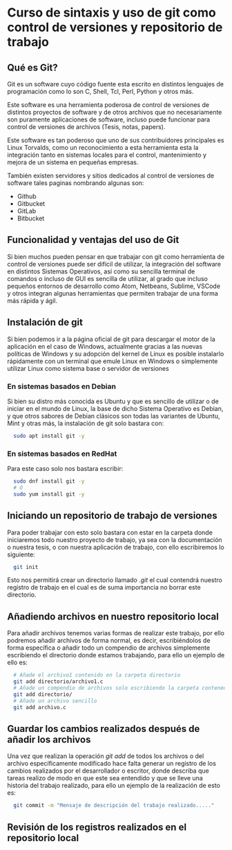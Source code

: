 # Curso de sintaxis y uso de git como control de versiones y repositorio de trabajo
## Qué es Git?
Git es un software cuyo código fuente esta escrito en distintos lenguajes de programación como lo son C, Shell, Tcl, Perl, Python y otros más.

Este software es una herramienta poderosa de control de versiones de distintos proyectos de software y de otros archivos que no necesariamente son puramente aplicaciones de software, incluso puede funcionar para control de versiones de archivos (Tesis, notas, papers).

Este software es tan poderoso que uno de sus contribuidores principales es Linux Torvalds, como un reconocimiento a esta herramienta esta la integración tanto en sistemas locales para el control, mantenimiento y mejora de un sistema en pequeñas empresas.

También existen servidores y sitios dedicados al control de versiones de software tales paginas nombrando algunas son:
* Github
* Gitbucket
* GitLab
* Bitbucket

## Funcionalidad y ventajas del uso de Git
Si bien muchos pueden pensar en que trabajar con git como herramienta de control de versiones puede ser difícil de utilizar, la integración del software en distintos Sistemas Operativos, así como su sencilla terminal de comandos o incluso de GUI es sencilla de utilizar, al grado que incluso pequeños entornos de desarrollo como Atom, Netbeans, Sublime, VSCode y otros integran algunas herramientas que permiten trabajar de una forma más rápida y ágil.

## Instalación de git
Si bien podemos ir a la página oficial de git para descargar el motor de la aplicación en el caso de Windows, actualmente gracias a las nuevas políticas de Windows y su adopción del kernel de Linux es posible instalarlo rápidamente con un terminal que emule Linux en Windows o simplemente utilizar Linux como sistema base o servidor de versiones

### En sistemas basados en Debian
Si bien su distro más conocida es Ubuntu y que es sencillo de utilizar o de iniciar en el mundo de Linux, la base de dicho Sistema Operativo es Debian, y que otros sabores de Debian clásicos son todas las variantes de Ubuntu, Mint y otras más, la instalación de git solo bastara con:
```bash
  sudo apt install git -y
```

### En sistemas basados en RedHat
Para este caso solo nos bastara escribir:
```bash
  sudo dnf install git -y
  # O
  sudo yum install git -y
```

## Iniciando un repositorio de trabajo de versiones
Para poder trabajar con esto solo bastara con estar en la carpeta donde iniciaremos todo nuestro proyecto de trabajo, ya sea con la documentación o nuestra tesis, o con nuestra aplicación de trabajo, con ello escribiremos lo siguiente:
```bash
  git init
```
Esto nos permitirá crear un directorio llamado _.git_ el cual contendrá nuestro registro de trabajo en el cual es de suma importancia no borrar este directorio.
## Añadiendo archivos en nuestro repositorio local
Para añadir archivos tenemos varias formas de realizar este trabajo, por ello podremos añadir archivos de forma normal, es decir, escribiéndolos de forma específica o añadir todo un compendio de archivos simplemente escribiendo el directorio donde estamos trabajando, para ello un ejemplo de ello es:
```bash
  # Añade el archivo1 contenido en la carpeta directorio
  git add directorio/archivo1.c
  # Añade un compendio de archivos solo escribiendo la carpeta contenedora
  git add directorio/
  # Añade un archivo sencillo
  git add archivo.c
```
## Guardar los cambios realizados después de añadir los archivos
Una vez que realizan la operación _git add_ de todos los archivos o del archivo específicamente modificado hace falta generar un registro de los cambios realizados por el desarrollador o escritor, donde describa que tareas realizo de modo en que este sea entendido y que se lleve una historia del trabajo realizado, para ello un ejemplo de la realización de esto es:
```bash
  git commit -m "Mensaje de descripción del trabajo realizado....."
```
## Revisión de los registros realizados en el repositorio local

